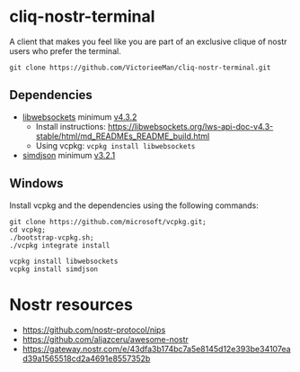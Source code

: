 # cliq-nostr-terminal
A client that makes you feel like you are part of an exclusive clique of nostr users who prefer the terminal.

```
git clone https://github.com/VictorieeMan/cliq-nostr-terminal.git
```

## Dependencies

- [libwebsockets](https://libwebsockets.org/) minimum [v4.3.2]()
  - Install instructions: https://libwebsockets.org/lws-api-doc-v4.3-stable/html/md_READMEs_README_build.html
  - Using vcpkg: `vcpkg install libwebsockets`
  <!-- - Remember to customize CMake to inform the linker where to find the library.
  ```CMake
  # Including external libraries
  find_package(libwebsockets CONFIG REQUIRED)
  target_link_libraries(Cliq PRIVATE websockets_shared)
  ``` -->
- [simdjson](https://github.com/simdjson/simdjson) minimum [v3.2.1](https://github.com/simdjson/simdjson/releases/tag/v3.2.1)

## Windows
Install vcpkg and the dependencies using the following commands:
```
git clone https://github.com/microsoft/vcpkg.git;
cd vcpkg;
./bootstrap-vcpkg.sh;
./vcpkg integrate install
```

```
vcpkg install libwebsockets
vcpkg install simdjson
```

# Nostr resources
- https://github.com/nostr-protocol/nips
- https://github.com/aljazceru/awesome-nostr
- https://gateway.nostr.com/e/43dfa3b174bc7a5e8145d12e393be34107ead39a1565518cd2a4691e8557352b
